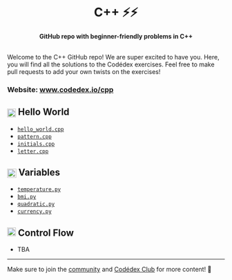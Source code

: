 <div align="center">
  <br>
  <h1>C++ ⚡️⚡</h1>
  <strong>GitHub repo with beginner-friendly problems in C++</strong>
</div>
<br>

Welcome to the C++ GitHub repo! We are super excited to have you. Here, you will find all the solutions to the Codédex exercises. Feel free to make pull requests to add your own twists on the exercises!

### Website: www.codedex.io/cpp

## <img src="https://raw.githubusercontent.com/codedex-io/python-101/main/assets/badge_earth.png" height="20" style="vertical-align: middle"> Hello World

- [`hello_world.cpp`](https://github.com/codedex-io/python-101/blob/main/1-hello-world/02_hello_world.py)
- [`pattern.cpp`](https://github.com/codedex-io/python-101/blob/main/1-hello-world/03_pattern.py)
- [`initials.cpp`](https://github.com/codedex-io/python-101/blob/main/1-hello-world/04_initials.py)
- [`letter.cpp`](https://github.com/codedex-io/python-101/blob/main/1-hello-world/05_letter.py)

## <img src="https://raw.githubusercontent.com/codedex-io/python-101/main/assets/badge_equal.png" height="21" style="vertical-align: middle"> Variables

- [`temperature.py`](https://github.com/codedex-io/python-101/blob/main/2-variables/07_temperature.py)
- [`bmi.py`](https://github.com/codedex-io/python-101/blob/main/2-variables/08_bmi.py)
- [`quadratic.py`](https://github.com/codedex-io/python-101/blob/main/2-variables/09_quadratic.py)
- [`currency.py`](https://github.com/codedex-io/python-101/blob/main/2-variables/10_currency.py)

## <img src="https://raw.githubusercontent.com/codedex-io/python-101/main/assets/badge_fork.png" height="20"> Control Flow

- TBA

---

Make sure to join the [community](https://www.codedex.io/community) and [Codédex Club](https://www.codedex.io/pricing) for more content! 💖
